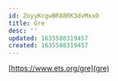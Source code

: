 ```yaml
---
id: ZoyyKcgwBR88RK3dvMxx0
title: Gre
desc: ''
updated: 1635588319457
created: 1635588319457
---
```

[https://www.ets.org/gre](gre)
